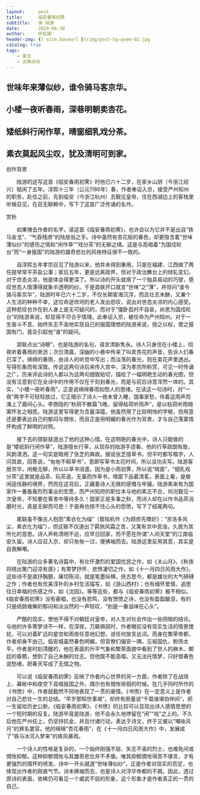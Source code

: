 ```yaml
---
layout:     post
title:      临安春雨初霁
subtitle:   宋 陆游
date:       2020-06-30
author:     听松阁
header-img: {{ site.baseurl }}/img/post-bg-poem-02.jpg
catalog: true
tags:
    - 美文
    - 古典诗词
---
```


## 世味年来薄似纱，谁令骑马客京华。

## 小楼一夜听春雨，深巷明朝卖杏花。

## 矮纸斜行闲作草，晴窗细乳戏分茶。

## 素衣莫起风尘叹，犹及清明可到家。





创作背景

　　陆游的这写这首《临安春雨初霁》时他已六十二岁，在家乡山阴（今浙江绍兴）赋闲了五年。淳熙十三年（公元1186年）春，作者奉诏入京，接受严州知州的职务，赴任之前，先到临安（今浙江杭州）去觐见皇帝，住在西湖边上的客栈里听候召见，在百无聊赖中，写下了这首广泛传诵的名作。





赏析



　　如果掩去作者的名字，读这首《临安春雨初霁》，也许会以为它并不是出自“铁马金戈”、“气吞残虏”的陆放翁之手。诗中虽然有杏花般的春色，却更隐含着“世味薄似纱”的感伤之情和“闲作草”“戏分茶”的无聊之绪。这是与高唱着“为国戍轮台”而“一身报国”的陆游的雄奇悲壮的风格特征很不一致的。



　　自淳熙五年孝宗召见了陆游以来，他并未得到重用，只是在福建、江西做了两任提举常平茶盐公事；家后五年，更是远离政界，但对于政治舞台上的倾轧变幻，对于世态炎凉，他是体会得更深了。所以诗的开头就用了一个独具易动的巧譬，感叹世态人情薄得就象半透明的纱。于是首联开口就言“世味”之“薄”，并惊问“谁令骑马客京华”。陆游时年已六十二岁，不仅长期宦海沉浮，而且壮志未酬，又兼个人生活的种种不幸，这位命途坎坷的老人发出悲叹，说出对世态炎凉的内心感受。这种悲叹也许在别人身上是无可疑问的，而对于“僵卧孤村不自哀，尚思为国戍轮台”的陆游来说，却显得不尽合乎情理。此奉诏入京，被任命为严州知州。对于一生奋斗不息、始终矢志不渝地实现自己的报国理想的陆游来说，授之以权，使之报国有门，竟会引起他“谁”的疑问。



　　颔联点出“诗眼”，也是陆游的名句，语言清新隽永。诗人只身住在小楼上，彻夜听着春雨的淅沥；次日清晨，深幽的小巷中传来了叫卖杏花的声音，告诉人们春已深了。绵绵的春雨，由诗人的听觉中写出；而淡荡的春光，则在卖花声里透出。写得形象而有深致。传说这两句诗后来传入宫中，深为孝宗所称赏，可见一时传诵之广。历来评此诗的人都以为这两句细致贴切，描绘了一幅明艳生动的春光图，但没有注意到它在全诗中的作用不仅在于刻划春光，而是与前后诗意浑然一体的。其实，“小楼一夜听春雨”，正是说绵绵春雨如愁人的思绪。在读这一句诗时，对“一夜”两字不可轻轻放过，它正暗示了诗人一夜未曾入睡，国事家愁，伴着这雨声而涌上了眉间心头。李商隐的“秋阴不散霜飞晚，留得枯荷听雨声”，是以枯荷听雨暗寓怀友之相思。陆游这里写得更为含蓄深蕴，他虽然用了比较明快的字眼，但用意还是要表达自己的郁闷与惆怅，而且正是用明媚的春光作为背景，才与自己落寞情怀构成了鲜明的对照。



　　接下去的颈联就道出了他的这种心情。在这明艳的春光中，诗人只能做的是“矮纸斜行闲作草”，陆游擅长行草，从现存的陆游手迹看，他的行草疏朗有致，风韵潇洒。这一句实是暗用了张芝的典故。据说张芝擅草书，但平时都写楷字，人问其故，回答说，“匆匆不暇草书”，意即写草书太花时间，所以没功夫写。陆游客居京华，闲极无聊，所以以草书消遣。因为是小雨初霁，所以说“晴窗”，“细乳戏分茶”这里就是品茶、玩茶道。无事而作草书，晴窗下品着清茗，表面上看，是极闲适恬静的境界，然而在这背后，正藏着诗人无限的感慨与牢骚。陆游素来有为国家作一番轰轰烈烈事业的宏愿，而严州知府的职位本与他的素志不合，何况觐见一次皇帝，不知要在客舍中等待多久！国家正是多事之秋，而诗人却在以作书品茶消磨时光，真是无聊而可悲！于是再也捺不住心头的怨愤，写下了结尾两句。



　　尾联虽不像古人抱怨“素衣化为缁”（晋陆机作《为顾彦先赠好》：“京洛多风尘，素衣化为缁”），但这联不仅道出了羁旅风霜之苦，又寓有京中恶浊，久居为其所化的意思。诗人声称清明不远，应早日回家，而不愿在所谓“人间天堂”的江南临安久留。诗人应召入京，却只匆匆一过，便拂袖而去。陆游这里反用其意，其实是自我解嘲。



　　在陆游的众多著名诗篇中，有壮怀激烈的爱国忧民之作，如《关山月》、《秋夜将晓出篱门迎凉有感》；有寄梦抒怀、悲愤凄切之作，如《十一月四日风雨大作》，这些诗不是直抒胸臆，痛切陈词，就是笔墨纵横，抚古思今，都是雄壮的大气磅礴之作；作者也有优美淳朴的乡村生活描写，如《游山西村》；也有缅怀爱情、追思往日幸福的伤感之作，如《沈园》。等等这些，都与《临安春雨初霁》极不相似。《临安春雨初霁》没有豪唱，也没有悲鸣，没有愤愤之诗，也没有盈盈酸泪，有的只是结肠难解的郁闷和淡淡然的一声轻叹，“别是一番滋味在心头”。



　　严酷的现实，使他不得不对朝廷对皇帝，对人生对社会作出一些阴暗的结论。与他的许多寄梦诗不一样，在深夜，万籁俱寂时，作者眼前没有现实生活的情景搅扰，可以对着旷远的星空和雨夜任意地幻想，说任何放言达词。而身在繁荣帝都，作者却身不由己。临安城虽然春色明媚，但官僚们偏安一隅，忘报国仇，粉饰太平。作者是时刻清醒的，他在表面的升平气象和繁荣面貌中看到了世人的麻木、朝廷的昏聩，想到了自己未酬的壮志。但他既不能高唱，又无法托情梦，只好借春色说愁绪，把春天写成了无情之物。



　　可以说《临安春雨初霁》反映了作者内心世界的另一方面，作者除了在战场上、幕帐中和夜空下高唱报国之外，偶尔也有惆怅徘徊的时候。在几乎同时所作的《书愤》中，作者就截然不同地表现了一贯的豪情。《书愤》在一定意义上是作者对自己悲壮一生的总结。“早岁那知世事艰”，却终有胆量说“千载谁堪伯仲间”，把一生留给历史公断。《临安春雨初霁》、《书愤》的比较可以显现出诗人感情思想的一个短时期的反复。陆游毕竟是陆游，他不会永久地停留在“闲”“戏”之上的。不久后他在严州任上，仍坚持抗金，并且付诸行动，表达于诗文，终于又被以“嘲咏风月”的罪名罢官。他的绵绵“杏花春雨”，在《十一月四日风雨大作》中，发展成了“铁马冰河入梦来”的疾风暴雨。



　　一个诗人的性格是复杂的，一个始终刚强不屈、矢志不渝的烈士，也难免间或惆怅抑郁。这种抑郁惆怅与其雄奇悲壮并不矛盾。唯其抑郁惆怅得苦不堪言，才有更强烈的情怀的喷发。诗中一开头就道“世味薄似纱”，正是作者对现实的否定，也体现出作者的刚直气节。诗末拂袖而去，也是诗人对浮华帝都的不屑。因此，透过原诗的表面，依稀仍可看见一个威武不屈的形象，这个形象才是作者真正的一贯的自己。
